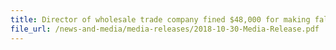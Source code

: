 ```yaml
---
title: Director of wholesale trade company fined $48,000 for making false statements in applications for certificates of origin
file_url: /news-and-media/media-releases/2018-10-30-Media-Release.pdf
---
```

